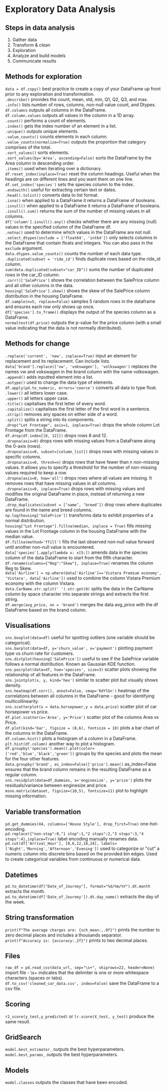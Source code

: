 # Exploratory Data Analysis  

## Steps in data analysis  
1.	Gather data  
2.	Transform & clean  
3.	Exploration  
4.	Analyze and build models  
5.	Communicate results  

## Methods for exploration  
`data = df.copy()` best practice to create a copy of your DataFrame up front prior to any exploration and transformation.  
`.describe()` provides the count, mean, std, min, Q1, Q2, Q3, and max.  
`.info()` lists number of rows, columns, non-null value count, and Dtypes.  
`df.columns` outputs all columns in the DataFrame.  
`df.column.values` outputs all values in the column in a 1D array.  
`.count()` performs a count of elements.  
`.index()` gets the index number of an element in a list.  
`.unique()` outputs unique elements.  
`.value_counts()` counts elements in each column.  
`.value_counts(normalize=True)` outputs the proportion that category comprises of the total.  
`.sort_values()` sorts elements.  
`.sort_values(by='Area', ascending=False)` sorts the DataFrame by the Area column in descending order.  
`.items()` used when iterating over a dictionary.  
`df.reset_index(inplace=True)` reset the column headings. Useful when the headings are on different lines and you want them on one line.  
`df.set_index('species')` sets the species column to the index.  
`.endswith()` useful for extracting certain text or dates.  
`.head().tolist()` converts data to list format.  
`.isna()` when applied to a DataFrame it returns a DataFrame of booleans.  
`.isnull()` when applied to a DataFrame it returns a DataFrame of booleans.  
`.isnull().sum()` returns the sum of the number of missing values in all columns.  
`df['column'].isnull().any()` checks whether there are any missing (null) values in the specified column of the DataFrame df.  
`.notna()` used to determine which values in the DataFrame are not null.  
`.select_dtypes(include = ['float64', 'int64'])` only selects columns in the DataFrame that contain floats and integars. You can also pass in the `exclude` argument.  
`data.dtypes.value_counts()` counts the number of each data type.  
`.duplicated(subset = 'ride_id')` finds duplicate rows based on the ride_id column.  
`sum(data.duplicated(subset="car_ID"))` sums the number of duplicated rows in the car_ID column.  
`.corr()['SalePrice']` shows the correlation between the SalePrice column and all other columns in the data.  
`housing['SalePrice'].skew()` shows the skew of the SalePrice column distribution in the housing DataFrame.  
`df.sample(n=5, replace=False)` samples 5 random rows in the dataframe and ensures each row only shows up once.  
`df['species'].to_frame()` displays the output of the species column as a DataFrame.  
`normaltest(df.price)` outputs the p-value for the price column (with a small value indicating that the data is not normally distributed).  

## Methods for change  
`.replace('current', 'new', inplace=True)` input an element for replacement and its replacement. Can include lists.  
`data['brand'].replace(['vw', 'vokswagen'], 'volkswagen')` replaces the names vw and vokswagen in the brand column with the name volkswagen.  
`.append()` adds inputted element into a list.  
`.astype()` used to change the data type of elements.  
`df.apply(pd.to_numeric, errors='coerce')` converts all data to type float.  
`.lower()` all letters lower case.  
`.upper()` all letters upper case.  
`.title()` capitalises the first letter of every word.  
`.capitalize()` capitalises the first letter of the first word in a sentence.  
`.strip()` removes any spaces on either side of a word.  
`.split()` splits a string into its components.  
`.drop("Lot Frontage", axis=1, inplace=True)` drops the whole column Lot Frontage from the DataFrame.  
`df.drop(df.index[[8, 12]])` drops rows 8 and 12.  
`.dropna(axis=0)` drops rows with missing values from a DataFrame along the 0-axis (rows).  
`.dropna(axis=0, subset=[column_list])` drops rows with missing values in specific columns.  
`.dropna(axis=0, thresh=n)` drops rows that have fewer than n non-missing values. It allows you to specify a threshold for the number of non-missing values required to keep a row.  
`.dropna(axis=0, how='all')` drops rows where all values are missing. It removes rows that have missing values in all columns.  
`.dropna(axis=0, inplace=True)` drops rows with missing values and modifies the original DataFrame in place, instead of returning a new DataFrame.  
`.drop_duplicates(subset = [‘name’, ‘breed’])` drop rows where duplicates are found in the name and breed columns.  
`np.log(housing['SalePrice'])` transforms data to exhibit properties of a normal distribution.  
`housing["Lot Frontage"].fillna(median, inplace = True)` fills missing values in the Lot Frontage column in the housing DataFrame with the median value.  
`df.fillna(method='ffill')` fills the last observed non-null value forward until another non-null value is encountered.  
`data['species'].apply(lambda x: x[5:])` amends data in the species column of the data DataFrame to start from the fifth character.  
`df.rename(columns={"Reg":"Skew"}, inplace=True)` renames the column Reg to Skew.  
`data['Airline'] = np.where(data['Airline']=='Vistara Premium economy', 'Vistara', data['Airline'])` used to combine the column Vistara Premium economy with the column Vistara.  
`data.CarName.str.split(' ').str.get(0)` splits the data in the CarName column by space character into separate strings and extracts the first string.  
`df.merge(avg_price, on = 'brand')` merges the data avg_price with the df DataFrame based on the brand column.  


## Visualisations  
`sns.boxplot(data=df)` useful for spotting outliers (one variable should be categorical).  
`sns.barplot(data=df, y='churn_value', x='payment')` plotting payment type vs churn rate for customers.  
`sns.distplot(housing['SalePrice'])` useful to see if the SalePrice variable follows a normal distribution. Known as Gaussian KDE function.  
`sns.pairplot(data=df, hue='species', size=3)` scatter plots showing the relationship of all features in the DataFrame.  
`sns.jointplot(x, y, kind='hex')` similar to scatter plot but visually shows density.  
`sns.heatmap(df.corr(), annot=False, cmap='RdYlGn')` heatmap of the correlations between all columns in the DataFrame - good for identifying multicollinearity.  
`sns.scatterplot(x = data.horsepower,y = data.price)` scatter plot of car horsepower vs price.  
`df.plot.scatter(x='Area', y='Price')` scatter plot of the columns Area vs Price.  
`df.plot(kind='bar', figsize = (8,6), fontsize = 10)` plots a bar chart of the columns in the DataFrame.  
`df.column.hist()` plots a histogram of a column in a DataFrame.  
`plt.hist(df.column)` another way to plot a histogram.  
`df.groupby('species').mean().plot(color=['red','blue','black','green'])` groups by the species and plots the mean for the four other features.  
`data.groupby('brand', as_index=False)['price'].mean()` as_index=False ensures that the brand column remains in the resulting DataFrame as a regular column.  
`sns.residplot(data=df_dummies, x='enginesize', y='price')` plots the residuals/variance between enginesize and price.  
`msno.matrix(dataset, figsize=(10,5), fontsize=11)` plot to highlight missing information.  
 
## Variable transformation  
`pd.get_dummies(X4, columns=['House Style'], drop_first=True)` one-hot-encoding.  
`pd.replace({"non-stop":0,"1 stop":1,"2 stops":2,"3 stops":3,"4 stops":4},inplace=True)` label encoding manually renames data.  
`pd.cut(df['Arrival_Hour'], [0,6,12,18,24], labels=['Night','Morning','Afternoon','Evening'])` used to categorize or "cut" a numeric column into discrete bins based on the provided bin edges. Used to create categorical variables from continuous or numerical data.  

## Datetimes  
`pd.to_datetime(df["Date_of_Journey"], format="%d/%m/%Y").dt.month` extracts the month.  
`pd.to_datetime(df['Date_of_Journey']).dt.day_name()` extracts the day of the week.  

## String transformation  
`print(f"The average charges are: {sch_mean:,.0f}")` prints the number to zero decimal places and includes a thousands separator.  
`print(f"Accuracy is: {accuracy:.2f}")` prints to two decimal places.  

## Files  
`raw_df = pd.read_csv(data_url, sep="\s+", skiprows=22, header=None)` import file - \s+ indicates that the delimiter is one or more whitespace characters (spaces or tabs).  
`df.to_csv('cleaned_car_data.csv', index=False)` save the DataFrame to a csv file.  

## Scoring  
`r2_score(y_test,y_predicted)` or `lr.score(X_test, y_test)` produce the same result.  

## GridSearch  
`model.best_estimator_` outputs the best hyperparameters.  
`model.best_params_` outputs the best hyperparameters.  

## Models  
`model.classes` outputs the classes that have been encoded.  


